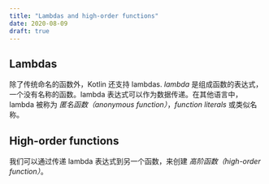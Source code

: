 ```yaml
---
title: "Lambdas and high-order functions"
date: 2020-08-09
draft: true
--- 
```


## Lambdas

除了传统命名的函数外，Kotlin 还支持 lambdas. *lambda* 是组成函数的表达式，一个没有名称的函数。lambda 表达式可以作为数据传递。在其他语言中，lambda 被称为 *匿名函数（anonymous function）*，*function literals* 或类似名称。

## High-order functions

我们可以通过传递 lambda 表达式到另一个函数，来创建 *高阶函数（high-order function）*。

[la]:https://kotlinlang.org/docs/reference/lambdas.html
[cl]:https://codelabs.developers.google.com/codelabs/kotlin-bootcamp-functions/#6
